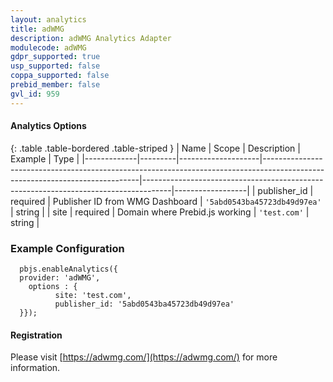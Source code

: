 ```yaml
---
layout: analytics
title: adWMG
description: adWMG Analytics Adapter
modulecode: adWMG
gdpr_supported: true
usp_supported: false
coppa_supported: false
prebid_member: false
gvl_id: 959
---
```


#### Analytics Options

{: .table .table-bordered .table-striped }
| Name         | Scope              | Description                                                                                                                 | Example                                                                             | Type             |
|-------------|---------|--------------------|-----------------------------------------------------------------------------------------------------------------------------|-------------------------------------------------------------------------------------|------------------|
| publisher_id | required  | Publisher ID from WMG Dashboard | `'5abd0543ba45723db49d97ea'`  | string |
| site | required | Domain where Prebid.js working   | `'test.com'` | string |

### Example Configuration

```
  pbjs.enableAnalytics({
  provider: 'adWMG',
    options : {
          site: 'test.com',
          publisher_id: '5abd0543ba45723db49d97ea'
  }});
```

#### Registration

Please visit [https://adwmg.com/](https://adwmg.com/) for more information.
